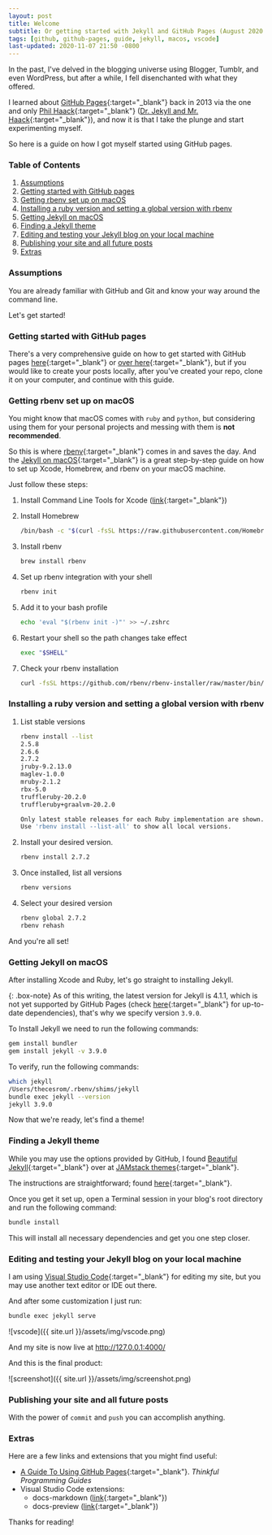 ```yaml
---
layout: post
title: Welcome
subtitle: Or getting started with Jekyll and GitHub Pages (August 2020 Edition)
tags: [github, github-pages, guide, jekyll, macos, vscode]
last-updated: 2020-11-07 21:50 -0800
---
```

In the past, I've delved in the blogging universe using Blogger, Tumblr, and even WordPress, but after a while, I fell disenchanted with what they offered.

I learned about [GitHub Pages](https://pages.github.com/){:target="_blank"} back in 2013 via the one and only [Phil Haack](https://twitter.com/haacked){:target="_blank"} ([Dr. Jekyll and Mr. Haack](https://haacked.com/archive/2013/12/02/dr-jekyll-and-mr-haack/){:target="_blank"}), and now it is that I take the plunge and start experimenting myself.

So here is a guide on how I got myself started using GitHub pages.

### Table of Contents
1. [Assumptions](#assumptions)
1. [Getting started with GitHub pages](#getting-started-with-github-pages)
1. [Getting rbenv set up on macOS](#getting-rbenv-set-up-on-macos)
1. [Installing a ruby version and setting a global version with rbenv](#installing-a-ruby-version-and-setting-a-global-version-with-rbenv)
1. [Getting Jekyll on macOS](#getting-jekyll-on-macos)
1. [Finding a Jekyll theme](#finding-a-jekyll-theme)
1. [Editing and testing your Jekyll blog on your local machine](#editing-and-testing-your-jekyll-blog-on-your-local-machine)
1. [Publishing your site and all future posts](#publishing-your-site-and-all-future-posts)
1. [Extras](#extras)

### Assumptions

You are already familiar with GitHub and Git and know your way around the command line.

Let's get started!

### Getting started with GitHub pages

There's a very comprehensive guide on how to get started with GitHub pages [here](https://guides.github.com/features/pages/){:target="_blank"} or [over here](https://docs.github.com/en/github/working-with-github-pages/getting-started-with-github-pages){:target="_blank"}, but if you would like to create your posts locally, after you've created your repo, clone it on your computer, and continue with this guide.

### Getting rbenv set up on macOS

You might know that macOS comes with `ruby` and `python`, but considering using them for your personal projects and messing with them is **not recommended**.

So this is where [rbenv](https://github.com/rbenv/rbenv){:target="_blank"} comes in and saves the day. And the [Jekyll on macOS](https://jekyllrb.com/docs/installation/macos/){:target="_blank"} is a great step-by-step guide on how to set up Xcode, Homebrew, and rbenv on your macOS machine.

Just follow these steps:

1. Install Command Line Tools for Xcode ([link](https://developer.apple.com/download/more/?=xcode){:target="_blank"})
1. Install Homebrew
    ```bash
    /bin/bash -c "$(curl -fsSL https://raw.githubusercontent.com/Homebrew/install/master/install.sh)"
    ```

1. Install rbenv
    ```bash
    brew install rbenv
    ```
1. Set up rbenv integration with your shell
    ```bash
    rbenv init
    ```
1. Add it to your bash profile
    ```bash
    echo 'eval "$(rbenv init -)"' >> ~/.zshrc
    ```
1. Restart your shell so the path changes take effect
    ```bash
    exec "$SHELL"
    ```
1. Check your rbenv installation
    ```bash
    curl -fsSL https://github.com/rbenv/rbenv-installer/raw/master/bin/rbenv-doctor | bash
    ```

### Installing a ruby version and setting a global version with rbenv

1. List stable versions
    ```bash
    rbenv install --list
    2.5.8
    2.6.6
    2.7.2
    jruby-9.2.13.0
    maglev-1.0.0
    mruby-2.1.2
    rbx-5.0
    truffleruby-20.2.0
    truffleruby+graalvm-20.2.0
    
    Only latest stable releases for each Ruby implementation are shown.
    Use 'rbenv install --list-all' to show all local versions.
    ```

1. Install your desired version.
    ```bash
    rbenv install 2.7.2
    ```

1. Once installed, list all versions
    ```bash
    rbenv versions
    ```

1. Select your desired version
    ```bash
    rbenv global 2.7.2
    rbenv rehash
    ```

And you're all set!

### Getting Jekyll on macOS

After installing Xcode and Ruby, let's go straight to installing Jekyll.

{: .box-note}
As of this writing, the latest version for Jekyll is  4.1.1, which is not yet supported by GitHub Pages (check [here](https://pages.github.com/versions/){:target="_blank"} for up-to-date dependencies), that's why we specify version `3.9.0`.

To Install Jekyll we need to run the following commands:

```bash
gem install bundler
gem install jekyll -v 3.9.0
```

To verify, run the following commands:

```bash
which jekyll 
/Users/thecesrom/.rbenv/shims/jekyll
bundle exec jekyll --version
jekyll 3.9.0
```

Now that we're ready, let's find a theme!

### Finding a Jekyll theme

While you may use the options provided by GitHub, I found [Beautiful Jekyll](https://github.com/daattali/beautiful-jekyll){:target="_blank"} over at [JAMstack themes](https://jamstackthemes.dev/ssg/jekyll/){:target="_blank"}.

The instructions are straightforward; found [here](https://github.com/daattali/beautiful-jekyll/blob/master/README.md){:target="_blank"}.

Once you get it set up, open a Terminal session in your blog's root directory and run the following command:

```bash
bundle install
```

This will install all necessary dependencies and get you one step closer.

### Editing and testing your Jekyll blog on your local machine

I am using [Visual Studio Code](https://code.visualstudio.com/){:target="_blank"} for editing my site, but you may use another text editor or IDE out there.

And after some customization I just run:
```bash
bundle exec jekyll serve
```

![vscode]({{ site.url }}/assets/img/vscode.png)

And my site is now live at http://127.0.0.1:4000/

And this is the final product:

![screenshot]({{ site.url }}/assets/img/screenshot.png)

### Publishing your site and all future posts

With the power of `commit` and `push` you can accomplish anything.

### Extras

Here are a few links and extensions that you might find useful:

- [A Guide To Using GitHub Pages](https://www.thinkful.com/learn/a-guide-to-using-github-pages/){:target="_blank"}. *Thinkful Programming Guides*
- Visual Studio Code extensions:
    - docs-markdown ([link](https://marketplace.visualstudio.com/items?itemName=docsmsft.docs-markdown){:target="_blank"})
    - docs-preview ([link](https://marketplace.visualstudio.com/items?itemName=docsmsft.docs-preview){:target="_blank"})

Thanks for reading!
